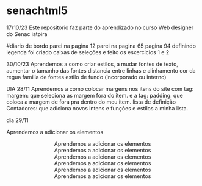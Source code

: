 # senachtml5

17/10/23 Este repositorio faz parte do aprendizado no curso Web designer do Senac iatpira

#diario de bordo
parei na pagina 12
parei na pagina 65
pagina 94 definindo legenda
foi criado caixas de seleções e feito os esxercicios 1 e 2

30/10/23
Aprendemos a como criar estilos, a mudar fontes de texto, aumentar o tamanho das fontes
distancia entre linhas e alinhamento
cor da regua
familia de fontes
estilo de fundo (incorporado ou interno) 
 
 DIA 28/11 
 Aprendemos a como colocar margens nos itens do site com tag: margem:
 que seleciona as margem fora do item.
 e a tag: padding: que coloca a margem de fora pra dentro do meu item.
 lista de definição
 Contadores: que adiciona novos intens e funções e estilos  a minha lista.

 dia 29/11

 Aprendemos a adicionar os elementos <header>
 Aprendemos a adicionar os elementos <nav>
 Aprendemos a adicionar os elementos <section>
 Aprendemos a adicionar os elementos <article>
 Aprendemos a adicionar os elementos <aside>
 Aprendemos a adicionar os elementos <footer>
 Aprendemos a adicionar os elementos <main>
